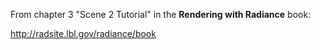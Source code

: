 From chapter 3 "Scene 2 Tutorial" in the **Rendering with Radiance**
book:

http://radsite.lbl.gov/radiance/book
